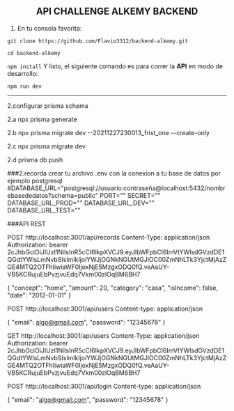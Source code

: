 <h2 align="center">
  API CHALLENGE ALKEMY BACKEND
</h2>


1. En tu consola favorita:

`git clone https://github.com/Flavio3312/backend-alkemy.git`

`cd backend-alkemy`

`npm install`
Y listo, el siguiente comando es para correr la <b>API</b> en modo de desarrollo:

`npm run dev`

---

2.configurar prisma schema

2.a npx prisma generate

2.b  npx prisma migrate dev --20211227230013_frist_one --create-only

2.c npx prisma migrate dev

2.d prisma db push





###2.recorda crear tu archivo .env con la conexion a tu base de datos por ejemplo postgresql 
#DATABASE_URL="postgresql://usuario:contraseña@localhost:5432/nombrebasededatos?schema=public"
PORT=""
SECRET=""
DATABASE_URL_PROD=""
DATABASE_URL_DEV=""
DATABASE_URL_TEST=""



###API REST

POST http://localhost:3001/api/records
Content-Type: application/json
Authorization: bearer 2cJhbGciOiJIUzI1NiIsInR5cCI6IkpXVCJ9.eyJlbWFpbCI6ImVtYWlsdGVzdDE1QGdtYWlsLmNvbSIsImlkIjoiYWJjOGNkNGUtMGJlOC00ZmNhLTk3YjctMjAzZGE4MTQ2OTFhIiwiaWF0IjoxNjE5MzgxODQ0fQ.veAaUY-VB5KCRujuEbPvzjvuEdq7Vkm00zlOqBM6BH7

{
    "concept": "home",
    "amount": 20,
    "category": "casa",
    "isIncome": false,
    "date": "2012-01-01"
}



POST http://localhost:3001/api/users
Content-type: application/json

{
    "email": algo@gmail.com",
    "password": "12345678"
}


GET  http://localhost:3001/api/users
Content-Type: application/json
Authorization: bearer 2cJhbGciOiJIUzI1NiIsInR5cCI6IkpXVCJ9.eyJlbWFpbCI6ImVtYWlsdGVzdDE1QGdtYWlsLmNvbSIsImlkIjoiYWJjOGNkNGUtMGJlOC00ZmNhLTk3YjctMjAzZGE4MTQ2OTFhIiwiaWF0IjoxNjE5MzgxODQ0fQ.veAaUY-VB5KCRujuEbPvzjvuEdq7Vkm00zlOqBM6BH7

POST http://localhost:3001/api/login
Content-type: application/json

{
    "email": "algo@gmail.com",
    "password": "12345678"
}







